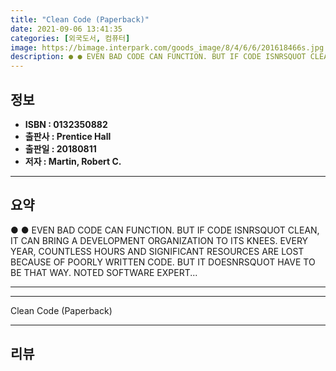 ```yaml
---
title: "Clean Code (Paperback)"
date: 2021-09-06 13:41:35
categories: [외국도서, 컴퓨터]
image: https://bimage.interpark.com/goods_image/8/4/6/6/201618466s.jpg
description: ● ● EVEN BAD CODE CAN FUNCTION. BUT IF CODE ISNRSQUOT CLEAN, IT CAN BRING A DEVELOPMENT ORGANIZATION TO ITS KNEES. EVERY YEAR, COUNTLESS HOURS AND SIGNIFICANT
---
```


## **정보**

- **ISBN : 0132350882**
- **출판사 : Prentice Hall**
- **출판일 : 20180811**
- **저자 : Martin, Robert C.**

------



## **요약**

●  ●  EVEN BAD CODE CAN FUNCTION. BUT IF CODE ISNRSQUOT CLEAN, IT CAN BRING A DEVELOPMENT ORGANIZATION TO ITS KNEES. EVERY YEAR, COUNTLESS HOURS AND SIGNIFICANT RESOURCES ARE LOST BECAUSE OF POORLY WRITTEN CODE. BUT IT DOESNRSQUOT HAVE TO BE THAT WAY. NOTED SOFTWARE EXPERT... 

------



------


Clean Code (Paperback) 

------


## **리뷰** 


